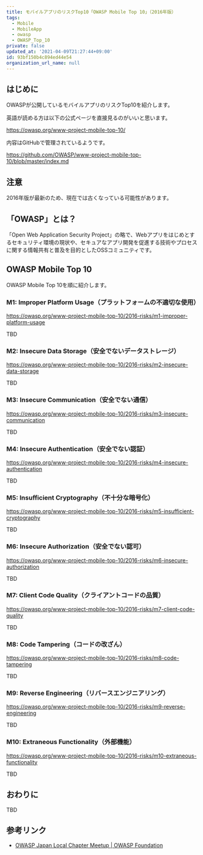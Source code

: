 ```yaml
---
title: モバイルアプリのリスクTop10「OWASP Mobile Top 10」（2016年版）
tags:
  - Mobile
  - MobileApp
  - owasp
  - OWASP_Top_10
private: false
updated_at: '2021-04-09T21:27:44+09:00'
id: 93bf150b4c894ed44e54
organization_url_name: null
---
```

## はじめに

OWASPが公開しているモバイルアプリのリスクTop10を紹介します。

英語が読める方は以下の公式ページを直接見るのがいいと思います。

https://owasp.org/www-project-mobile-top-10/

内容はGitHubで管理されているようです。

https://github.com/OWASP/www-project-mobile-top-10/blob/master/index.md

## 注意

2016年版が最新のため、現在では古くなっている可能性があります。

## 「OWASP」とは？

「Open Web Application Security Project」の略で、Webアプリをはじめとするセキュリティ環境の現状や、セキュアなアプリ開発を促進する技術やプロセスに関する情報共有と普及を目的としたOSSコミュニティです。

## OWASP Mobile Top 10

OWASP Mobile Top 10を順に紹介します。

### M1: Improper Platform Usage（プラットフォームの不適切な使用）

https://owasp.org/www-project-mobile-top-10/2016-risks/m1-improper-platform-usage

TBD

### M2: Insecure Data Storage（安全でないデータストレージ）

https://owasp.org/www-project-mobile-top-10/2016-risks/m2-insecure-data-storage

TBD

### M3: Insecure Communication（安全でない通信）

https://owasp.org/www-project-mobile-top-10/2016-risks/m3-insecure-communication

TBD

### M4: Insecure Authentication（安全でない認証）

https://owasp.org/www-project-mobile-top-10/2016-risks/m4-insecure-authentication

TBD

### M5: Insufficient Cryptography（不十分な暗号化）

https://owasp.org/www-project-mobile-top-10/2016-risks/m5-insufficient-cryptography

TBD

### M6: Insecure Authorization（安全でない認可）

https://owasp.org/www-project-mobile-top-10/2016-risks/m6-insecure-authorization

TBD

### M7: Client Code Quality（クライアントコードの品質）

https://owasp.org/www-project-mobile-top-10/2016-risks/m7-client-code-quality

TBD

### M8: Code Tampering（コードの改ざん）

https://owasp.org/www-project-mobile-top-10/2016-risks/m8-code-tampering

TBD

### M9: Reverse Engineering（リバースエンジニアリング）

https://owasp.org/www-project-mobile-top-10/2016-risks/m9-reverse-engineering

TBD

### M10: Extraneous Functionality（外部機能）

https://owasp.org/www-project-mobile-top-10/2016-risks/m10-extraneous-functionality

TBD

## おわりに

TBD

## 参考リンク

- [OWASP Japan Local Chapter Meetup | OWASP Foundation](https://owasp.org/www-chapter-japan/)
